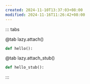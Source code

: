 ```yaml
---
created: 2024-11-10T13:37:03+08:00
modified: 2024-11-16T11:26:42+08:00
---
```


::: tabs

@tab lazy.attach()

```python
def hello():
```

@tab lazy.attach_stub()

```python
def hello_stub():
```

:::
